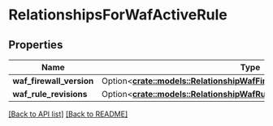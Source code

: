 # RelationshipsForWafActiveRule

## Properties

Name | Type | Description | Notes
------------ | ------------- | ------------- | -------------
**waf_firewall_version** | Option<[**crate::models::RelationshipWafFirewallVersionWafFirewallVersion**](RelationshipWafFirewallVersionWafFirewallVersion.md)> |  | 
**waf_rule_revisions** | Option<[**crate::models::RelationshipWafRuleRevisionWafRuleRevisions**](RelationshipWafRuleRevisionWafRuleRevisions.md)> |  | 

[[Back to API list]](../README.md#documentation-for-api-endpoints) [[Back to README]](../README.md)


